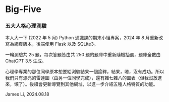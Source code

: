# Big-Five

### 五大人格心理測驗

本人大一下 (2022 年 5 月) Python 通識課的期末小組專案，2024 年 8 月重新改寫為網頁版本，後端使用 Flask 以及 SQLite3。

一輪測驗共 25 題，每次答題皆由共 250 題的題庫中重新隨機抽選，題庫全數由 ChatGPT 3.5 生成。

心理學專業的那位同學原本想要給測驗結果一個詮釋，結果，嗯，沒有成功。所以我們只有漂亮的雷達圖（由另一位同學完成），還有雜七雜八的圖表（但我沒放進來，懶了）。後續會更新導覽到其他網址，以進一步介紹五種人格特質的功能。

James Li, 2024.08.18
